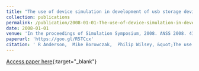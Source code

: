 ```yaml
---
title: "The use of device simulation in development of usb storage devices"
collection: publications
permalink: /publication/2008-01-01-The-use-of-device-simulation-in-development-of-usb-storage-devices
date: 2008-01-01
venue: 'In the proceedings of Simulation Symposium, 2008. ANSS 2008. 41st Annual'
paperurl: 'https://goo.gl/R5TCcx'
citation: ' R Anderson,  Mike Borowczak,  Philip Wilsey, &quot;The use of device simulation in development of usb storage devices.&quot; In the proceedings of Simulation Symposium, 2008. ANSS 2008. 41st Annual, 2008.'
---
```

[Access paper here](https://goo.gl/R5TCcx){:target="_blank"}

